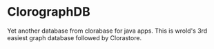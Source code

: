 # ClorographDB
Yet another database from clorabase for java apps. This is wrold's 3rd easiest graph database followed by Clorastore.
